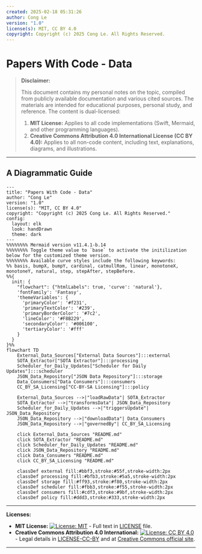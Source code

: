 ```yaml
---
created: 2025-02-18 05:31:26
author: Cong Le
version: "1.0"
license(s): MIT, CC BY 4.0
copyright: Copyright (c) 2025 Cong Le. All Rights Reserved.
---
```




# Papers With Code - Data
> **Disclaimer:**
>
> This document contains my personal notes on the topic,
> compiled from publicly available documentation and various cited sources.
> The materials are intended for educational purposes, personal study, and reference.
> The content is dual-licensed:
> 1. **MIT License:** Applies to all code implementations (Swift, Mermaid, and other programming languages).
> 2. **Creative Commons Attribution 4.0 International License (CC BY 4.0):** Applies to all non-code content, including text, explanations, diagrams, and illustrations.
---


## A Diagrammatic Guide 


```mermaid
---
title: "Papers With Code - Data"
author: "Cong Le"
version: "1.0"
license(s): "MIT, CC BY 4.0"
copyright: "Copyright (c) 2025 Cong Le. All Rights Reserved."
config:
  layout: elk
  look: handDrawn
  theme: dark
---
%%%%%%%% Mermaid version v11.4.1-b.14
%%%%%%%% Toggle theme value to `base` to activate the initilization below for the customized theme version.
%%%%%%%% Available curve styles include the following keywords:
%% basis, bumpX, bumpY, cardinal, catmullRom, linear, monotoneX, monotoneY, natural, step, stepAfter, stepBefore.
%%{
  init: {
    "flowchart": {"htmlLabels": true, 'curve': 'natural'},
    'fontFamily': 'Fantasy',
    'themeVariables': {
      'primaryColor': '#f231',
      'primaryTextColor': '#239',
      'primaryBorderColor': '#7c2',
      'lineColor': '#F8B229',
      'secondaryColor': '#006100',
      'tertiaryColor': '#fff'
    }
  }
}%%
flowchart TD
    External_Data_Sources["External Data Sources"]:::external
    SOTA_Extractor["SOTA Extractor"]:::processing
    Scheduler_for_Daily_Updates["Scheduler for Daily Updates"]:::scheduler
    JSON_Data_Repository["JSON Data Repository"]:::storage
    Data_Consumers["Data Consumers"]:::consumers
    CC_BY_SA_Licensing["CC-BY-SA Licensing"]:::policy

    External_Data_Sources -->|"loadRawData"| SOTA_Extractor
    SOTA_Extractor -->|"transformsData"| JSON_Data_Repository
    Scheduler_for_Daily_Updates -->|"triggersUpdate"| JSON_Data_Repository
    JSON_Data_Repository -->|"downloadData"| Data_Consumers
    JSON_Data_Repository -->|"governedBy"| CC_BY_SA_Licensing

    click External_Data_Sources "README.md"
    click SOTA_Extractor "README.md"
    click Scheduler_for_Daily_Updates "README.md"
    click JSON_Data_Repository "README.md"
    click Data_Consumers "README.md"
    click CC_BY_SA_Licensing "README.md"

    classDef external fill:#bbf3,stroke:#55f,stroke-width:2px
    classDef processing fill:#bfb3,stroke:#5a5,stroke-width:2px
    classDef storage fill:#ff93,stroke:#f80,stroke-width:2px
    classDef scheduler fill:#fbb3,stroke:#f55,stroke-width:2px
    classDef consumers fill:#cdf3,stroke:#9bf,stroke-width:2px
    classDef policy fill:#ddd3,stroke:#333,stroke-width:2px

```


---
**Licenses:**

- **MIT License:**  [![License: MIT](https://img.shields.io/badge/License-MIT-yellow.svg)](LICENSE) - Full text in [LICENSE](LICENSE) file.
- **Creative Commons Attribution 4.0 International:** [![License: CC BY 4.0](https://licensebuttons.net/l/by/4.0/88x31.png)](LICENSE-CC-BY) - Legal details in [LICENSE-CC-BY](LICENSE-CC-BY) and at [Creative Commons official site](http://creativecommons.org/licenses/by/4.0/).

---